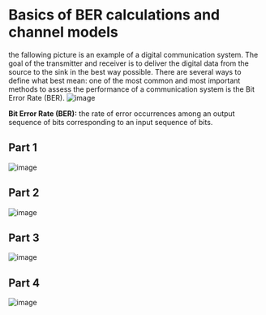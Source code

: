 # Basics of BER calculations and channel models  

the fallowing picture is an example of a digital communication system. 
The goal of the transmitter and receiver is to deliver the digital data from the source to the sink in the best way possible. 
There are several ways to define what best mean: one of the most common and most important methods to assess the performance of a communication system is the Bit Error Rate (BER).
![image](https://user-images.githubusercontent.com/73135657/189884633-f72acc74-c3e5-4b98-a90a-53b8c966c1dc.png)

**Bit Error Rate (BER):** the rate of error occurrences among an output sequence of bits corresponding to an input sequence of bits. 

## Part 1 
![image](https://user-images.githubusercontent.com/73135657/189885565-150c0b85-425b-4e80-ac30-1f497fbeba54.png)
## Part 2
![image](https://user-images.githubusercontent.com/73135657/189885775-5e4e0d27-6df0-480d-bef1-9b4dfd013481.png)
## Part 3
![image](https://user-images.githubusercontent.com/73135657/189887933-41cb1daa-c4fb-4d17-8d36-dd4bbab45808.png)
## Part 4
![image](https://user-images.githubusercontent.com/73135657/189887995-7237a873-1564-4fb9-9e0d-2a099d03ecdc.png)


